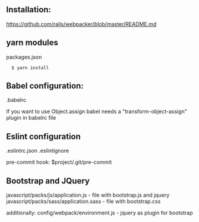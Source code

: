 ## Installation:
https://github.com/rails/webpacker/blob/master/README.md

## yarn modules
  packages.json
```
  $ yarn install
```
## Babel configuration:
.babelrc

  If you want to use Object.assign babel needs a "transform-object-assign" plugin in babelrc file

## Eslint configuration
  .eslintrc.json
  .eslintignore

  pre-commit hook:
  $project/.git/pre-commit

## Bootstrap and JQuery
  javascript/packs/js/application.js     - file with bootstrap.js and jquery
  javascript/packs/sass/application.sass - file with bootstrap.css

  additionally:
    config/webpack/environment.js - jquery as plugin for bootstrap